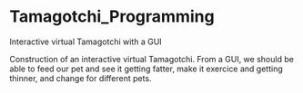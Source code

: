 # Tamagotchi_Programming
Interactive virtual Tamagotchi with a GUI

Construction of an interactive virtual Tamagotchi. From a GUI, we should be able to feed our pet and see it getting fatter, make it exercice and getting thinner, and change for different pets. 
